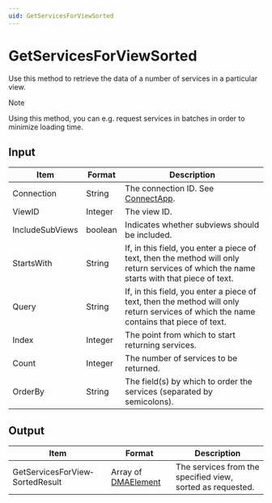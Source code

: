 ```yaml
---
uid: GetServicesForViewSorted
---
```


# GetServicesForViewSorted

Use this method to retrieve the data of a number of services in a particular view.

> [!NOTE]
> Using this method, you can e.g. request services in batches in order to minimize loading time.

## Input

| Item | Format | Description |
|--|--|--|
| Connection | String | The connection ID. See [ConnectApp](xref:ConnectApp). |
| ViewID | Integer | The view ID. |
| IncludeSubViews | boolean | Indicates whether subviews should be included. |
| StartsWith | String | If, in this field, you enter a piece of text, then the method will only return services of which the name starts with that piece of text. |
| Query | String | If, in this field, you enter a piece of text, then the method will only return services of which the name contains that piece of text. |
| Index | Integer | The point from which to start returning services. |
| Count | Integer | The number of services to be returned. |
| OrderBy | String | The field(s) by which to order the services (separated by semicolons). |

## Output

| Item | Format | Description |
|--|--|--|
| GetServicesForView­SortedResult | Array of [DMAElement](xref:DMAElement) | The services from the specified view, sorted as requested. |

